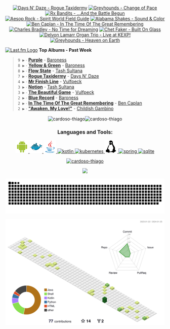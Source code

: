 <!-- lastfm -->
<p align="center"><a href="https://www.last.fm/music/Days+N%27+Daze/Rogue+Taxidermy"><img src="https://lastfm.freetls.fastly.net/i/u/64s/c0efecef795f4b95bb8bb134da2ff998.jpg" title="Days N' Daze - Rogue Taxidermy"></a> <a href="https://www.last.fm/music/Greyhounds/Change+of+Pace"><img src="https://lastfm.freetls.fastly.net/i/u/64s/1c41e22403634e65ed8d84e57135c2b2.jpg" title="Greyhounds - Change of Pace"></a> <a href="https://www.last.fm/music/Rx+Bandits/%E2%80%A6And+the+Battle+Begun"><img src="https://lastfm.freetls.fastly.net/i/u/64s/582019d5077c46d5b8946ed09b0bfecb.jpg" title="Rx Bandits - …And the Battle Begun"></a> <a href="https://www.last.fm/music/Aesop+Rock/Spirit+World+Field+Guide"><img src="https://lastfm.freetls.fastly.net/i/u/64s/6779d09557d964443e3564e311148935.jpg" title="Aesop Rock - Spirit World Field Guide"></a> <a href="https://www.last.fm/music/Alabama+Shakes/Sound+&+Color"><img src="https://lastfm.freetls.fastly.net/i/u/64s/f8eb189af20dd743d96d46e128918a44.png" title="Alabama Shakes - Sound & Color"></a> <a href="https://www.last.fm/music/Ben+Caplan/In+The+Time+Of+The+Great+Remembering"><img src="https://lastfm.freetls.fastly.net/i/u/64s/96a58e5d324f46feba5672151aabea1f.jpg" title="Ben Caplan - In The Time Of The Great Remembering"></a> <a href="https://www.last.fm/music/Charles+Bradley/No+Time+for+Dreaming"><img src="https://lastfm.freetls.fastly.net/i/u/64s/fa36078073c35212809b67814b420e92.jpg" title="Charles Bradley - No Time for Dreaming"></a> <a href="https://www.last.fm/music/Chet+Faker/Built+On+Glass"><img src="https://lastfm.freetls.fastly.net/i/u/64s/f360f7202ef5485bc8ec6a1704e937ac.png" title="Chet Faker - Built On Glass"></a> <a href="https://www.last.fm/music/Delvon+Lamarr+Organ+Trio/Live+at+KEXP!"><img src="https://lastfm.freetls.fastly.net/i/u/64s/40fb2c28562b95af64e13d81ee076cc8.jpg" title="Delvon Lamarr Organ Trio - Live at KEXP!"></a> <a href="https://www.last.fm/music/Greyhounds/Heaven+on+Earth"><img src="https://lastfm.freetls.fastly.net/i/u/64s/72610430b6ab13bbd862389bc880e97b.jpg" title="Greyhounds - Heaven on Earth"></a> </p>

<!--START_LASTFM_ALBUMS:{"period": "7day", "rows": 10}-->
<a href="https://last.fm" target="_blank"><img src="https://user-images.githubusercontent.com/17434202/215290617-e793598d-d7c9-428f-9975-156db1ba89cc.svg" alt="Last.fm Logo" width="18" height="13"/></a> **Top Albums - Past Week**

> `9 ▶️` ∙ **[Purple](https://www.last.fm/music/Baroness/Purple)** - [Baroness](https://www.last.fm/music/Baroness)<br/>
> `8 ▶️` ∙ **[Yellow & Green](https://www.last.fm/music/Baroness/Yellow+&+Green)** - [Baroness](https://www.last.fm/music/Baroness)<br/>
> `8 ▶️` ∙ **[Flow State](https://www.last.fm/music/Tash+Sultana/Flow+State)** - [Tash Sultana](https://www.last.fm/music/Tash+Sultana)<br/>
> `7 ▶️` ∙ **[Rogue Taxidermy](https://www.last.fm/music/Days+N%27+Daze/Rogue+Taxidermy)** - [Days N' Daze](https://www.last.fm/music/Days+N%27+Daze)<br/>
> `4 ▶️` ∙ **[Mr Finish Line](https://www.last.fm/music/Vulfpeck/Mr+Finish+Line)** - [Vulfpeck](https://www.last.fm/music/Vulfpeck)<br/>
> `3 ▶️` ∙ **[Notion](https://www.last.fm/music/Tash+Sultana/Notion)** - [Tash Sultana](https://www.last.fm/music/Tash+Sultana)<br/>
> `3 ▶️` ∙ **[The Beautiful Game](https://www.last.fm/music/Vulfpeck/The+Beautiful+Game)** - [Vulfpeck](https://www.last.fm/music/Vulfpeck)<br/>
> `2 ▶️` ∙ **[Blue Record](https://www.last.fm/music/Baroness/Blue+Record)** - [Baroness](https://www.last.fm/music/Baroness)<br/>
> `2 ▶️` ∙ **[In The Time Of The Great Remembering](https://www.last.fm/music/Ben+Caplan/In+The+Time+Of+The+Great+Remembering)** - [Ben Caplan](https://www.last.fm/music/Ben+Caplan)<br/>
> `2 ▶️` ∙ **["Awaken, My Love!"](https://www.last.fm/music/Childish+Gambino/%22Awaken,+My+Love!%22)** - [Childish Gambino](https://www.last.fm/music/Childish+Gambino)<br/>
<!--END_LASTFM_ALBUMS-->

<p align="center"><img align="center" src="https://github-readme-stats-nine-kohl.vercel.app/api?username=cardoso-thiago&show_icons=true&locale=en&theme=gotham&hide=issues,contribs" alt="cardoso-thiago" /><img align="center" src="https://github-readme-stats-nine-kohl.vercel.app/api/top-langs?username=cardoso-thiago&show_icons=true&locale=en&layout=compact&theme=gotham" alt="cardoso-thiago" /></p>

<h3 align="center">Languages and Tools:</h3>
<p align="center"> <a href="https://developer.android.com" target="_blank"> <img src="https://github.com/devicons/devicon/blob/master/icons/android/android-original.svg" alt="android" width="40" height="40"/> </a> <a href="https://www.docker.com/" target="_blank"> <img src="https://github.com/devicons/devicon/blob/master/icons/docker/docker-original.svg" alt="docker" width="40" height="40"/> </a> <a href="https://www.java.com" target="_blank"> <img src="https://github.com/devicons/devicon/blob/master/icons/java/java-original.svg" alt="java" width="40" height="40"/> </a> <a href="https://kotlinlang.org" target="_blank"> <img src="https://www.vectorlogo.zone/logos/kotlinlang/kotlinlang-icon.svg" alt="kotlin" width="40" height="40"/> </a> <a href="https://kubernetes.io" target="_blank"> <img src="https://www.vectorlogo.zone/logos/kubernetes/kubernetes-icon.svg" alt="kubernetes" width="40" height="40"/> </a> <a href="https://www.linux.org/" target="_blank"> <img src="https://github.com/devicons/devicon/blob/master/icons/linux/linux-plain.svg" alt="linux" width="40" height="40"/> </a> <a href="https://spring.io/" target="_blank"> <img src="https://www.vectorlogo.zone/logos/springio/springio-icon.svg" alt="spring" width="40" height="40"/> </a> <a href="https://www.sqlite.org/" target="_blank"> <img src="https://www.vectorlogo.zone/logos/sqlite/sqlite-icon.svg" alt="sqlite" width="40" height="40"/> </a> </p>

<p align="center"> <a href="https://github.com/ryo-ma/github-profile-trophy"><img src="https://github-profile-trophy.vercel.app/?username=cardoso-thiago&column=7" alt="cardoso-thiago" /></a> </p>

<!--START_SECTION:comicstrip-->
<p align="center">
 <a href="https://xkcd.com/">
 <img src="https://imgs.xkcd.com/comics/log_alignment.png" />
</a>
</p>
<!--END_SECTION:comicstrip-->

![](https://github.com/cardoso-thiago/cardoso-thiago/raw/output/github-snake.svg)

![](profile-3d-contrib/profile-green-animate.svg)
